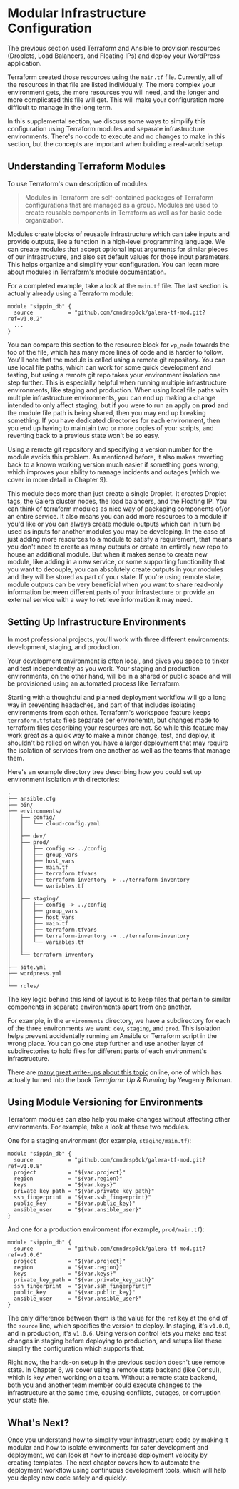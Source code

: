 # Modular Infrastructure Configuration

The previous section used Terraform and Ansible to provision resources (Droplets, Load Balancers, and Floating IPs) and deploy your WordPress application.

Terraform created those resources using the `main.tf` file. Currently, all of the resources in that file are listed individually. The more complex your environment gets, the more resources you will need, and the longer and more complicated this file will get. This will make your configuration more difficult to manage in the long term.

In this supplemental section, we discuss some ways to simplify this configuration using Terraform modules and separate infrastructure environments. There's no code to execute and no changes to make in this section, but the concepts are important when building a real-world setup.

## Understanding Terraform Modules

To use Terraform's own description of modules:

> Modules in Terraform are self-contained packages of Terraform configurations that are managed as a group. Modules are used to create reusable components in Terraform as well as for basic code organization.

Modules create blocks of reusable infrastructure which can take inputs and provide outputs, like a function in a high-level programming language. We can create modules that accept optional input arguments for similar pieces of our infrastructure, and also set default values for those input parameters. This helps organize and simplify your configuration. You can learn more about modules in [Terraform's module documentation](https://www.terraform.io/docs/modules/index.html).

For a completed example, take a look at the `main.tf` file. The last section is actually already using a Terraform module:

```
module "sippin_db" {
  source           = "github.com/cmndrsp0ck/galera-tf-mod.git?ref=v1.0.2"
  ...
}
```

You can compare this section to the resource block for `wp_node` towards the top of the file, which has many more lines of code and is harder to follow. You'll note that the module is called using a remote git repository. You can use local file paths, which can work for some quick development and testing, but using a remote git repo takes your environment isolation one step further. This is especially helpful when running multiple infrastructure environments, like staging and production. When using local file paths with multiple infrastructure environments, you can end up making a change intended to only affect staging, but if you were to run an apply on **prod** and the module file path is being shared, then you may end up breaking something. If you have dedicated directories for each environment, then you end up having to maintain two or more copies of your scripts, and reverting back to a previous state won't be so easy.

Using a remote git repository and specifying a version number for the module avoids this problem. As mentioned before, it also makes reverting back to a known working version much easier if something goes wrong, which improves your ability to manage incidents and outages (which we cover in more detail in Chapter 9).

This module does more than just create a single Droplet. It creates Droplet tags, the Galera cluster nodes, the load balancers, and the Floating IP. You can think of terraform modules as nice way of packaging components of/or an entire service. It also means you can add more resources to a module if you'd like or you can always create module outputs which can in turn be used as inputs for another modules you may be developing. In the case of just adding more resources to a module to satisfy a requirement, that means you don't need to create as many outputs or create an entirely new repo to house an additional module. But when it makes sense to create new module, like adding in a new service, or some supporting functionility that you want to decouple, you can absolutely create outputs in your modules and they will be stored as part of your state. If you're using remote state, module outputs can be very beneficial when you want to share read-only information between different parts of your infrastecture or provide an external service with a way to retrieve information it may need. 

## Setting Up Infrastructure Environments

In most professional projects, you'll work with three different environments: development, staging, and production.

Your development environment is often local, and gives you space to tinker and test independently as you work. Your staging and production environments, on the other hand, will be in a shared or public space and will be provisioned using an automated process like Terraform.

Starting with a thoughtful and planned deployment workflow will go a long way in preventing headaches, and part of that includes isolating environments from each other. Terraform's workspace feature keeps `terraform.tfstate` files separate per environemtn, but changes made to terraform files describing your resources are not. So while this feature may work great as a quick way to make a minor change, test, and deploy, it shouldn't be relied on when you have a larger deployment that may require the isolation of services from one another as well as the teams that manage them.

Here's an example directory tree describing how you could set up environment isolation with directories:

```
.
├── ansible.cfg
├── bin/
├── environments/
│   ├── config/
│   │   └── cloud-config.yaml
│   │
│   ├── dev/
│   ├── prod/
│   │   ├── config -> ../config
│   │   ├── group_vars
│   │   ├── host_vars
│   │   ├── main.tf
│   │   ├── terraform.tfvars
│   │   ├── terraform-inventory -> ../terraform-inventory
│   │   └── variables.tf
│   │
│   ├── staging/
│   │   ├── config -> ../config
│   │   ├── group_vars
│   │   ├── host_vars
│   │   ├── main.tf
│   │   ├── terraform.tfvars
│   │   ├── terraform-inventory -> ../terraform-inventory
│   │   └── variables.tf
│   │
│   └── terraform-inventory
│
├── site.yml
├── wordpress.yml
│
└── roles/
```

The key logic behind this kind of layout is to keep files that pertain to similar components in separate environments apart from one another.

For example, in the `environments` directory, we have a subdirectory for each of the three environments we want: `dev`, `staging`, and `prod`. This isolation helps prevent accidentally running an Ansible or Terraform script in the wrong place. You can go one step further and use another layer of subdirectories to hold files for different parts of each environment's infrastructure.

There are [many great write-ups about this topic](https://blog.gruntwork.io/a-comprehensive-guide-to-terraform-b3d32832baca) online, one of which has actually turned into the book *Terraform: Up & Running* by Yevgeniy Brikman.

## Using Module Versioning for Environments

Terraform modules can also help you make changes without affecting other environments. For example, take a look at these two modules.

One for a staging environment (for example, `staging/main.tf`):

```
module "sippin_db" {
  source           = "github.com/cmndrsp0ck/galera-tf-mod.git?ref=v1.0.8"
  project          = "${var.project}"
  region           = "${var.region}"
  keys             = "${var.keys}"
  private_key_path = "${var.private_key_path}"
  ssh_fingerprint  = "${var.ssh_fingerprint}"
  public_key       = "${var.public_key}"
  ansible_user     = "${var.ansible_user}"
}
```

And one for a production environment (for example, `prod/main.tf`):

```
module "sippin_db" {
  source           = "github.com/cmndrsp0ck/galera-tf-mod.git?ref=v1.0.6"
  project          = "${var.project}"
  region           = "${var.region}"
  keys             = "${var.keys}"
  private_key_path = "${var.private_key_path}"
  ssh_fingerprint  = "${var.ssh_fingerprint}"
  public_key       = "${var.public_key}"
  ansible_user     = "${var.ansible_user}"
}
```

The only difference between them is the value for the `ref` key at the end of the `source` line, which specifies the version to deploy. In staging, it's `v1.0.8`, and in production, it's `v1.0.6`. Using version control lets you make and test changes in staging before deploying to production, and setups like these simplify the configuration which supports that.

Right now, the hands-on setup in the previous section doesn't use remote state. In Chapter 6, we cover using a remote state backend (like Consul), which is key when working on a team. Without a remote state backend, both you and another team member could execute changes to the infrastructure at the same time, causing conflicts, outages, or corruption your state file.

## What's Next?

Once you understand how to simplify your infrastructure code by making it modular and how to isolate environments for safer development and deployment, we can look at how to increase deployment velocity by creating templates. The next chapter covers how to automate the deployment workflow using continuous development tools, which will help you deploy new code safely and quickly.
